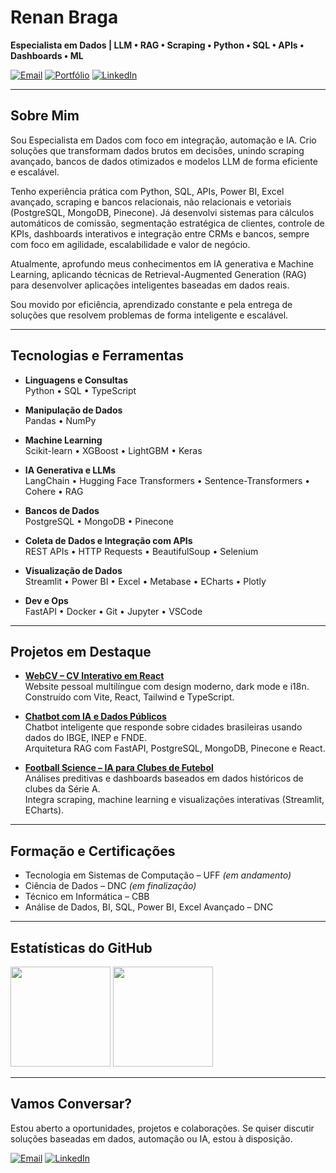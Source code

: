 # **Renan Braga**

**Especialista em Dados | LLM • RAG • Scraping • Python • SQL • APIs • Dashboards • ML**

[![Email](https://img.shields.io/badge/Email-D14836?style=for-the-badge&logo=gmail&logoColor=white)](mailto:renanmbraga@outlook.com)
[![Portfólio](https://img.shields.io/badge/Portfolio-333333?style=for-the-badge&logo=vercel&logoColor=white)](https://renanmrbraga.github.io)
[![LinkedIn](https://img.shields.io/badge/LinkedIn-0A66C2?style=for-the-badge&logo=linkedin&logoColor=white)](https://www.linkedin.com/in/renanmrbraga)

---

## Sobre Mim

Sou Especialista em Dados com foco em integração, automação e IA. Crio soluções que transformam dados brutos em decisões, unindo scraping avançado, bancos de dados otimizados e modelos LLM de forma eficiente e escalável.

Tenho experiência prática com Python, SQL, APIs, Power BI, Excel avançado, scraping e bancos relacionais, não relacionais e vetoriais (PostgreSQL, MongoDB, Pinecone). Já desenvolvi sistemas para cálculos automáticos de comissão, segmentação estratégica de clientes, controle de KPIs, dashboards interativos e integração entre CRMs e bancos, sempre com foco em agilidade, escalabilidade e valor de negócio.

Atualmente, aprofundo meus conhecimentos em IA generativa e Machine Learning, aplicando técnicas de Retrieval-Augmented Generation (RAG) para desenvolver aplicações inteligentes baseadas em dados reais.

Sou movido por eficiência, aprendizado constante e pela entrega de soluções que resolvem problemas de forma inteligente e escalável.

---

## Tecnologias e Ferramentas

- **Linguagens e Consultas**  
  Python • SQL • TypeScript

- **Manipulação de Dados**  
  Pandas • NumPy

- **Machine Learning**  
  Scikit-learn • XGBoost • LightGBM • Keras

- **IA Generativa e LLMs**  
  LangChain • Hugging Face Transformers • Sentence-Transformers • Cohere • RAG

- **Bancos de Dados**  
  PostgreSQL • MongoDB • Pinecone

- **Coleta de Dados e Integração com APIs**  
  REST APIs • HTTP Requests • BeautifulSoup • Selenium

- **Visualização de Dados**  
  Streamlit • Power BI • Excel • Metabase • ECharts • Plotly

- **Dev e Ops**  
  FastAPI • Docker • Git • Jupyter • VSCode

---

## Projetos em Destaque

- [**WebCV – CV Interativo em React**](https://github.com/renanmrbraga/portfolio-web)  
  Website pessoal multilíngue com design moderno, dark mode e i18n.  
  Construído com Vite, React, Tailwind e TypeScript.

- [**Chatbot com IA e Dados Públicos**](https://github.com/renanmrbraga/chatbot-llm)  
  Chatbot inteligente que responde sobre cidades brasileiras usando dados do IBGE, INEP e FNDE.  
  Arquitetura RAG com FastAPI, PostgreSQL, MongoDB, Pinecone e React.

- [**Football Science – IA para Clubes de Futebol**](https://github.com/renanmrbraga/football-science)  
  Análises preditivas e dashboards baseados em dados históricos de clubes da Série A.  
  Integra scraping, machine learning e visualizações interativas (Streamlit, ECharts).

---

## Formação e Certificações

- Tecnologia em Sistemas de Computação – UFF *(em andamento)*  
- Ciência de Dados – DNC *(em finalização)*  
- Técnico em Informática – CBB  
- Análise de Dados, BI, SQL, Power BI, Excel Avançado – DNC

---

## Estatísticas do GitHub

<p align="left">
  <img height="160px" src="https://github-readme-stats.vercel.app/api?username=renanmrbraga&show_icons=true&theme=dark&locale=pt-br&hide_rank=true" />
  <img height="160px" src="https://github-readme-stats.vercel.app/api/top-langs/?username=renanmrbraga&layout=compact&langs_count=10&theme=dark&locale=pt-br" />
</p>

---

## Vamos Conversar?

Estou aberto a oportunidades, projetos e colaborações. Se quiser discutir soluções baseadas em dados, automação ou IA, estou à disposição.

[![Email](https://img.shields.io/badge/Email-D14836?style=for-the-badge&logo=gmail&logoColor=white)](mailto:renanmbraga@outlook.com)
[![LinkedIn](https://img.shields.io/badge/LinkedIn-0A66C2?style=for-the-badge&logo=linkedin&logoColor=white)](https://www.linkedin.com/in/renanmrbraga)
